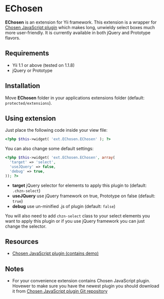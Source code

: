 EChosen
=======

**EChosen** is an extension for Yii framework. This extension is a wrapper for [Chosen JavaScript plugin](http://harvesthq.github.com/chosen/ "Chosen JavaScript plugin") which makes long, unwieldy select boxes much more user-friendly. It is currently available in both jQuery and Prototype flavors.

Requirements
------------

* Yii 1.1 or above (tested on 1.1.8)
* jQuery or Prototype

Installation
------------

Move **EChosen** folder in your applications extensions folder (default: `protected/extensions`).

Using extension
---------------

Just place the following code inside your view file:

```php
<?php $this->widget( 'ext.EChosen.EChosen' ); ?>
```

You can also change some default settings:

```php
<?php $this->widget( 'ext.EChosen.EChosen', array(
  'target' => 'select',
  'useJQuery' => false,
  'debug' => true,
)); ?>
```

* **target** jQuery selector for elements to apply this plugin to (default: `.chzn-select`)
* **useJQuery** use jQuery framework on true, Prototype on false (default: `true`)
* **debug** use un-minified .js of plugin (default: `false`)

You will also need to add `chzn-select` class to your select elements you want to apply this plugin or if you use jQuery framework you can just change the selector.

Resources
---------

* [Chosen JavaScript plugin (contains demo)](http://harvesthq.github.com/chosen/ "Chosen JavaScript plugin")

Notes
-----

* For your convenience extension contains Chosen JavaScript plugin. Hovewer to make sure you have the newest plugin you should download it from [Chosen JavaScript plugin Git repository](https://github.com/harvesthq/chosen/ "Chosen JavaScript plugin Git repository")